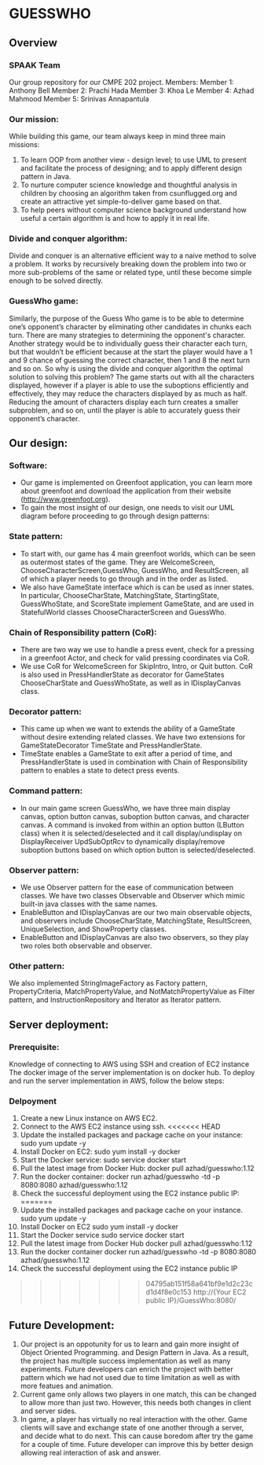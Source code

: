 # GUESSWHO

## Overview

### SPAAK Team
 Our group repository for our CMPE 202 project.
 Members:
 Member 1: Anthony Bell
 Member 2: Prachi Hada
 Member 3: Khoa Le
 Member 4: Azhad Mahmood
 Member 5: Srinivas Annapantula

### Our mission:
 While building this game, our team always keep in mind three main missions:
 1. To learn OOP from another view - design level; to use UML to present and facilitate the process of designing;
and to apply different design pattern in Java.
 2. To nurture computer science knowledge and thoughtful analysis in children by choosing an algorithm
taken from csunflugged.org and create an attractive yet simple-to-deliver game based on that.
 3. To help peers without computer science background understand how useful a certain algorithm is
and how to apply it in real life.

### Divide and conquer algorithm:
Divide and conquer is an alternative efficient way to a naive method to solve a problem.
It works by recursively breaking down the problem into two or more sub-problems of the same or related type,
until these become simple enough to be solved directly. 

### GuessWho game:
Similarly, the purpose of the Guess Who game is to be able to determine one’s opponent’s character
by eliminating other candidates in chunks each turn. There are many strategies to determining the opponent's character.
Another strategy would be to individually guess their character each turn, but that wouldn’t be efficient
because at the start the player would have a 1 and 9 chance of guessing the correct character,
then 1 and 8 the next turn and so on. So why is using the divide and conquer algorithm the optimal solution
to solving this problem? The game starts out with all the characters displayed,
however if a player is able to use the suboptions efficiently and effectively,
they may reduce the characters displayed by as much as half.
Reducing the amount of characters display each turn creates a smaller subproblem, and so on,
until the player is able to accurately guess their opponent’s character.



## Our design:
### Software:
- Our game is implemented on Greenfoot application, you can learn more about greenfoot and download the application from their website (http://www.greenfoot.org).
- To gain the most insight of our design, one needs to visit our UML diagram before proceeding to go through design patterns:

### State pattern:
- To start with, our game has 4 main greenfoot worlds, which can be seen as outermost states of the game. They are WelcomeScreen, ChooseCharacterScreen,GuessWho,
GuessWho, and ResultScreen, all of which a player needs to go through and in the order as listed.
- We also have GameState interface which is can be used as inner states. In particular, ChooseCharState, MatchingState, StartingState, GuessWhoState, and ScoreState
implement GameState, and are used in StatefulWorld classes ChooseCharacterScreen and GuessWho.

### Chain of Responsibility pattern (CoR):
- There are two way we use to handle a press event, check for a pressing in a greenfoot Actor, 
and check for valid pressing coordinates via CoR.
- We use CoR for WelcomeScreen for SkipIntro, Intro, or Quit button. 
CoR is also used in PressHandlerState as decorator for GameStates ChooseCharState and GuessWhoState, as well as in IDisplayCanvas class.

### Decorator pattern:
- This came up when we want to extends the ability of a GameState without desire extending related classes.
We have two extensions for GameStateDecorator TimeState and PressHandlerState.
- TimeState enables a GameState to exit after a period of time, and PressHandlerState is used in combination with Chain of Responsibility pattern
to enables a state to detect press events.

### Command pattern:
- In our main game screen GuessWho, we have three main display canvas, option button canvas, suboption button canvas, and character canvas. 
A command is invoked from within an option button (LButton class) when it is selected/deselected and it call display/undisplay on DisplayReceiver UpdSubOptRcv
to dynamically display/remove suboption buttons based on which option button is selected/deselected.

### Observer pattern:
- We use Observer pattern for the ease of communication between classes. We have two classes Observable and Observer which mimic built-in java classes with the same names.
- EnableButton and IDisplayCanvas are our two main observable objects, and observers include ChooseCharState, MatchingState, ResultScreen, UniqueSelection, and ShowProperty classes.
- EnableButton and IDisplayCanvas are also two observers, so they play two roles both observable and observer.

### Other pattern:
We also implemented StringImageFactory as Factory pattern, PropertyCriteria, MatchPropertyValue, and NotMatchPropertyValue as Filter pattern, and InstructionRepository and Iterator as Iterator pattern. 

## Server deployment:
### Prerequisite:
Knowledge of connecting to AWS using SSH and creation of EC2 instance
The docker image of the server implementation is on docker hub. To deploy and run the server implementation in AWS, follow the below steps:
### Delpoyment
1. Create a new Linux instance on AWS EC2.
2. Connect to the AWS EC2 instance using ssh.
<<<<<<< HEAD
3. Update the installed packages and package cache on your instance:
 sudo yum update -y
4. Install Docker on EC2:
 sudo yum install -y docker
5. Start the Docker service:
 sudo service docker start
6. Pull the latest image from Docker Hub:
 docker pull azhad/guesswho:1.12
7. Run the docker container:
 docker run azhad/guesswho -td -p 8080:8080 azhad/guesswho:1.12
8. Check the successful deployment using the EC2 instance public IP:
=======
3. Update the installed packages and package cache on your instance.
 sudo yum update -y
4. Install Docker on EC2
 sudo yum install -y docker
5. Start the Docker service
 sudo service docker start
6. Pull the latest image from Docker Hub
 docker pull azhad/guesswho:1.12
7. Run the docker container
 docker run azhad/guesswho -td -p 8080:8080 azhad/guesswho:1.12
8. Check the successful deployment using the EC2 instance public IP
>>>>>>> 04795ab151f58a641bf9e1d2c23cd1d4f8e0c153
 http://{Your EC2 public IP}/GuessWho:8080/

## Future Development:
1. Our project is an oppotunity for us to learn and gain more insight of Object Oriented Programming.
and Design Pattern in Java. As a result, the project has multiple success implementation as well as many experiments.
Future developers can enrich the project with better pattern which we had not used due to time limitation as well as
with more featues and animation.
2. Current game only allows two players in one match, this can be changed to allow more than just two.
However, this needs both changes in client and server sides.
3. In game, a player has virtually no real interaction with the other.
Game clients will save and exchange state of one another through a server, and decide what to do next.
This can cause boredom after try the game for a couple of time.
Future developer can improve this by better design allowing real interaction of ask and answer.
